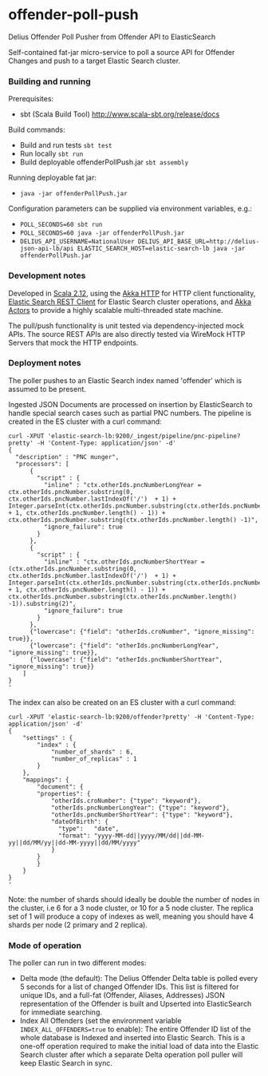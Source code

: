 # offender-poll-push
Delius Offender Poll Pusher from Offender API to ElasticSearch

Self-contained fat-jar micro-service to poll a source API for Offender Changes and push to a target Elastic Search cluster.

### Building and running

Prerequisites:
- sbt (Scala Build Tool) http://www.scala-sbt.org/release/docs

Build commands:

- Build and run tests `sbt test`
- Run locally `sbt run`
- Build deployable offenderPollPush.jar `sbt assembly`

Running deployable fat jar:
- `java -jar offenderPollPush.jar`

Configuration parameters can be supplied via environment variables, e.g.:
- `POLL_SECONDS=60 sbt run`
- `POLL_SECONDS=60 java -jar offenderPollPush.jar`
- `DELIUS_API_USERNAME=NationalUser DELIUS_API_BASE_URL=http://delius-json-api-lb/api ELASTIC_SEARCH_HOST=elastic-search-lb java -jar offenderPollPush.jar`

### Development notes

Developed in [Scala 2.12](http://www.scala-lang.org/news/2.12.0), using the [Akka HTTP](http://doc.akka.io/docs/akka-http/current/scala/http/) for HTTP client functionality, [Elastic Search REST Client](https://www.elastic.co/guide/en/elasticsearch/client/java-rest/current/java-rest-high.html) for Elastic Search cluster operations, and [Akka Actors](http://doc.akka.io/docs/akka/current/scala/actors.html) to provide a highly scalable multi-threaded state machine.

The pull/push functionality is unit tested via dependency-injected mock APIs. The source REST APIs are also directly tested via WireMock HTTP Servers that mock the HTTP endpoints.

### Deployment notes

The poller pushes to an Elastic Search index named 'offender' which is assumed to be present.

Ingested JSON Documents are processed on insertion by ElasticSearch to handle special search cases such as partial PNC numbers. The pipeline is created in the ES cluster with a curl command:
```
curl -XPUT 'elastic-search-lb:9200/_ingest/pipeline/pnc-pipeline?pretty' -H 'Content-Type: application/json' -d'
{
  "description" : "PNC munger",
  "processors": [
      {
        "script" : {
          "inline" : "ctx.otherIds.pncNumberLongYear = ctx.otherIds.pncNumber.substring(0, ctx.otherIds.pncNumber.lastIndexOf('/')  + 1) + Integer.parseInt(ctx.otherIds.pncNumber.substring(ctx.otherIds.pncNumber.lastIndexOf('/') + 1, ctx.otherIds.pncNumber.length() - 1)) + ctx.otherIds.pncNumber.substring(ctx.otherIds.pncNumber.length() -1)",
          "ignore_failure": true
        }
      }, 
      {
        "script" : {
          "inline" : "ctx.otherIds.pncNumberShortYear = (ctx.otherIds.pncNumber.substring(0, ctx.otherIds.pncNumber.lastIndexOf('/')  + 1) + Integer.parseInt(ctx.otherIds.pncNumber.substring(ctx.otherIds.pncNumber.lastIndexOf('/') + 1, ctx.otherIds.pncNumber.length() - 1)) + ctx.otherIds.pncNumber.substring(ctx.otherIds.pncNumber.length() -1)).substring(2)",
          "ignore_failure": true
        }   
      },
      {"lowercase": {"field": "otherIds.croNumber", "ignore_missing": true}},
      {"lowercase": {"field": "otherIds.pncNumberLongYear", "ignore_missing": true}},
      {"lowercase": {"field": "otherIds.pncNumberShortYear", "ignore_missing": true}}
    ]
}
'
```

The index can also be created on an ES cluster with a curl command:
```
curl -XPUT 'elastic-search-lb:9200/offender?pretty' -H 'Content-Type: application/json' -d'
{
    "settings" : {
        "index" : {
            "number_of_shards" : 6, 
            "number_of_replicas" : 1 
        }
    },
    "mappings": {
        "document": {
        "properties": {
            "otherIds.croNumber": {"type": "keyword"},
		    "otherIds.pncNumberLongYear": {"type": "keyword"},
		    "otherIds.pncNumberShortYear": {"type": "keyword"},
            "dateOfBirth": {
              "type":   "date",
              "format": "yyyy-MM-dd||yyyy/MM/dd||dd-MM-yy||dd/MM/yy||dd-MM-yyyy||dd/MM/yyyy"
            }
        }
        }
    }
}
'
```

Note: the number of shards should ideally be double the number of nodes in the cluster, i.e 6 for a 3 node cluster, or 10 for a 5 node cluster. The replica set of 1 will produce a copy of indexes as well, meaning you should have 4 shards per node (2 primary and 2 replica).

### Mode of operation

The poller can run in two different modes:
- Delta mode (the default): The Delius Offender Delta table is polled every 5 seconds for a list of changed Offender IDs. This list is filtered for unique IDs, and a full-fat (Offender, Aliases, Addresses) JSON representation of the Offender is built and Upserted into ElasticSearch for immediate searching.
- Index All Offenders (set the environment variable `INDEX_ALL_OFFENDERS=true` to enable): The entire Offender ID list of the whole database is Indexed and inserted into Elastic Search. This is a one-off operation required to make the initial load of data into the Elastic Search cluster after which a separate Delta operation poll puller will keep Elastic Search in sync.
 
